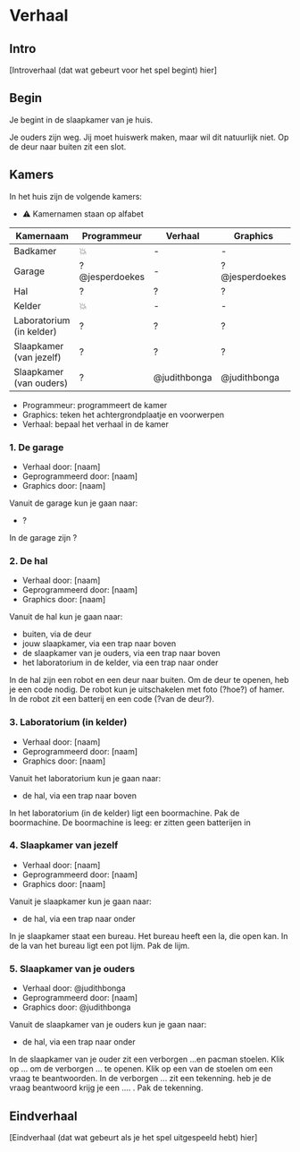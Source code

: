 # Verhaal

## Intro

[Introverhaal (dat wat gebeurt voor het spel begint) hier]

## Begin

Je begint in de slaapkamer van je huis.

Je ouders zijn weg.
Jij moet huiswerk maken, maar wil dit natuurlijk niet.
Op de deur naar buiten zit een slot.

## Kamers

In het huis zijn de volgende kamers:

 * :warning: Kamernamen staan op alfabet

Kamernaam               |Programmeur       |   Verhaal  |Graphics
------------------------|------------------|------------|-------------
Badkamer                | :boom:           | -          | -
Garage                  | ?@jesperdoekes   | -          | ?@jesperdoekes
Hal                     | ?                | ?          | ?
Kelder                  | :boom:           | -          | -
Laboratorium (in kelder)| ?                | ?          | ?
Slaapkamer (van jezelf) | ?                | ?          | ?
Slaapkamer (van ouders) | ?                |@judithbonga|@judithbonga

 * Programmeur: programmeert de kamer
 * Graphics: teken het achtergrondplaatje en voorwerpen
 * Verhaal: bepaal het verhaal in de kamer

### 1. De garage

 * Verhaal door: [naam]
 * Geprogrammeerd door: [naam]
 * Graphics door: [naam]

Vanuit de garage kun je gaan naar:

 * ?

In de garage zijn ?

### 2. De hal

 * Verhaal door: [naam]
 * Geprogrammeerd door: [naam]
 * Graphics door: [naam]

Vanuit de hal kun je gaan naar:

 * buiten, via de deur
 * jouw slaapkamer, via een trap naar boven
 * de slaapkamer van je ouders, via een trap naar boven
 * het laboratorium in de kelder, via een trap naar onder

In de hal zijn een robot en een deur naar buiten.
Om de deur te openen, heb je een code nodig.
De robot kun je uitschakelen met foto (?hoe?) of hamer.
In de robot zit een batterij en een code (?van de deur?).

### 3. Laboratorium (in kelder)

 * Verhaal door: [naam]
 * Geprogrammeerd door: [naam]
 * Graphics door: [naam]

Vanuit het laboratorium kun je gaan naar:

 * de hal, via een trap naar boven

In het laboratorium (in de kelder) ligt een boormachine.
Pak de boormachine.
De boormachine is leeg: er zitten geen batterijen in  

### 4. Slaapkamer van jezelf

 * Verhaal door: [naam]
 * Geprogrammeerd door: [naam]
 * Graphics door: [naam]

Vanuit je slaapkamer kun je gaan naar:

 * de hal, via een trap naar onder

In je slaapkamer staat een bureau.
Het bureau heeft een la, die open kan.
In de la van het bureau ligt een pot lijm.
Pak de lijm.

### 5. Slaapkamer van je ouders

 * Verhaal door: @judithbonga
 * Geprogrammeerd door: [naam]
 * Graphics door: @judithbonga

Vanuit de slaapkamer van je ouders kun je gaan naar:

 * de hal, via een trap naar onder

In de slaapkamer van je ouder zit een verborgen ...en pacman stoelen.
Klik op ... om de verborgen ... te openen. Klik op een van de 
stoelen om een vraag te beantwoorden.
In de verborgen ... zit een tekenning. heb je de vraag beantwoord krijg je een .... . 
Pak de tekenning. 

## Eindverhaal

[Eindverhaal (dat wat gebeurt als je het spel uitgespeeld hebt) hier]
